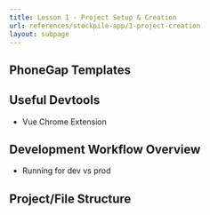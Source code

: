 ```yaml
---
title: Lesson 1 - Project Setup & Creation
url: references/stockpile-app/1-project-creation
layout: subpage
---
```


## PhoneGap Templates

## Useful Devtools
- Vue Chrome Extension

## Development Workflow Overview
- Running for dev vs prod

## Project/File Structure


